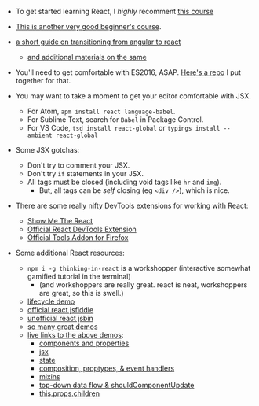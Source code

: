 * To get started learning React, I _highly_ recomment [this course](http://survivejs.com)
* [This is another very good beginner's course](http://reactjsprogram.teachable.com/courses/reactjsfundamentals).
* [a short guide on transitioning from angular to react](https://reactjsnews.com/an-angular-developers-first-react-app)
  * [and additional materials on the same](http://angulartoreact.com/)
* You'll need to get comfortable with ES2016, ASAP. [Here's a repo](https://github.com/zacanger/es6-and-builds) I put
  together for that.

* You may want to take a moment to get your editor comfortable with JSX.
  * For Atom, `apm install react language-babel`.
  * For Sublime Text, search for `Babel` in Package Control.
  * For VS Code, `tsd install react-global` or `typings install --ambient react-global`
* Some JSX gotchas:
  * Don't try to comment your JSX.
  * Don't try `if` statements in your JSX.
  * All tags must be closed (including void tags like `hr` and `img`).
    * But, all tags can be _self_ closing (eg `<div />`), which is nice.
* There are some really nifty DevTools extensions for working with React:
  * [Show Me The React](https://chrome.google.com/webstore/detail/show-me-the-react/iaebolhfcmodobkanmaahdhnlplncbnd)
  * [Official React DevTools Extension](https://chrome.google.com/webstore/detail/react-developer-tools/fmkadmapgofadopljbjfkapdkoienihi)
  * [Official Tools Addon for Firefox](https://addons.mozilla.org/en-US/firefox/addon/react-devtools/)
* Some additional React resources:
  * `npm i -g thinking-in-react` is a workshopper (interactive somewhat gamified tutorial in the terminal)
    * (and workshoppers are really great. react is neat, workshoppers are great, so this is swell.)
  * [lifecycle demo](http://plnkr.co/edit/JrdxRs?p=preview)
  * [official react jsfiddle](http://jsfiddle.net/reactjs/69z2wepo/)
  * [unofficial react jsbin](http://jsbin.com/yafixat/edit?js,output)
  * [so many great demos](https://github.com/BinaryMuse/react-primer)
  * [live links to the above demos](http://binarymuse.github.io/react-primer/build/):
    * [components and properties](http://binarymuse.github.io/react-primer/build/index.html?1)
    * [jsx](http://binarymuse.github.io/react-primer/build/index.html?2)
    * [state](http://binarymuse.github.io/react-primer/build/index.html?3)
    * [composition, proptypes, & event handlers](http://binarymuse.github.io/react-primer/build/index.html?4)
    * [mixins](http://binarymuse.github.io/react-primer/build/index.html?5)
    * [top-down data flow & shouldComponentUpdate](http://binarymuse.github.io/react-primer/build/index.html?6)
    * [this.props.children](http://binarymuse.github.io/react-primer/build/index.html?2)

